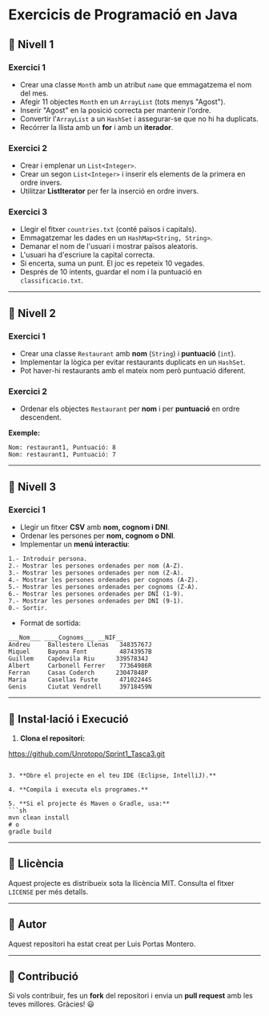 # Exercicis de Programació en Java

## 📌 Nivell 1
### Exercici 1
- Crear una classe `Month` amb un atribut `name` que emmagatzema el nom del mes.
- Afegir 11 objectes `Month` en un `ArrayList` (tots menys "Agost").
- Inserir "Agost" en la posició correcta per mantenir l'ordre.
- Convertir l'`ArrayList` a un `HashSet` i assegurar-se que no hi ha duplicats.
- Recórrer la llista amb un **for** i amb un **iterador**.

### Exercici 2
- Crear i emplenar un `List<Integer>`.
- Crear un segon `List<Integer>` i inserir els elements de la primera en ordre invers.
- Utilitzar **ListIterator** per fer la inserció en ordre invers.

### Exercici 3
- Llegir el fitxer `countries.txt` (conté països i capitals).
- Emmagatzemar les dades en un `HashMap<String, String>`.
- Demanar el nom de l'usuari i mostrar països aleatoris.
- L'usuari ha d'escriure la capital correcta.
- Si encerta, suma un punt. El joc es repeteix 10 vegades.
- Després de 10 intents, guardar el nom i la puntuació en `classificacio.txt`.

---

## 📌 Nivell 2
### Exercici 1
- Crear una classe `Restaurant` amb **nom** (`String`) i **puntuació** (`int`).
- Implementar la lògica per evitar restaurants duplicats en un `HashSet`.
- Pot haver-hi restaurants amb el mateix nom però puntuació diferent.

### Exercici 2
- Ordenar els objectes `Restaurant` per **nom** i per **puntuació** en ordre descendent.

**Exemple:**
```
Nom: restaurant1, Puntuació: 8
Nom: restaurant1, Puntuació: 7
```

---

## 📌 Nivell 3
### Exercici 1
- Llegir un fitxer **CSV** amb **nom, cognom i DNI**.
- Ordenar les persones per **nom, cognom o DNI**.
- Implementar un **menú interactiu**:

```
1.- Introduir persona.
2.- Mostrar les persones ordenades per nom (A-Z).
3.- Mostrar les persones ordenades per nom (Z-A).
4.- Mostrar les persones ordenades per cognoms (A-Z).
5.- Mostrar les persones ordenades per cognoms (Z-A).
6.- Mostrar les persones ordenades per DNI (1-9).
7.- Mostrar les persones ordenades per DNI (9-1).
0.- Sortir.
```

- Format de sortida:
```
___Nom___ ____Cognoms___ __NIF__
Andreu     Ballestero Llenas   34835767J
Miquel     Bayona Font         48743957B
Guillem    Capdevila Riu      33957834J
Albert     Carbonell Ferrer    77364986R
Ferran     Casas Coderch      23047848P
Maria      Casellas Fuste      47102244S
Genis      Ciutat Vendrell     39718459N
```

---

## 🚀 Instal·lació i Execució

1. **Clona el repositori:**
  
  https://github.com/Unrotopo/Sprint1_Tasca3.git

   ```

3. **Obre el projecte en el teu IDE (Eclipse, IntelliJ).**

4. **Compila i executa els programes.**

5. **Si el projecte és Maven o Gradle, usa:**
   ```sh
   mvn clean install
   # o
   gradle build
   ```

---

## 📜 Llicència
Aquest projecte es distribueix sota la llicència MIT. Consulta el fitxer `LICENSE` per més detalls.

---

## 📝 Autor
Aquest repositori ha estat creat per Luis Portas Montero.

---

## 🌟 Contribució
Si vols contribuir, fes un **fork** del repositori i envia un **pull request** amb les teves millores. Gràcies! 😃

